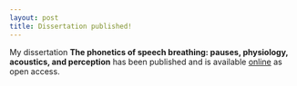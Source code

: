 ```yaml
---
layout: post
title: Dissertation published!
---
```

My dissertation **The phonetics of speech breathing: pauses, physiology, acoustics, and perception** has been published and is available [online](https://dx.doi.org/10.22028/D291-41147) as open access.
